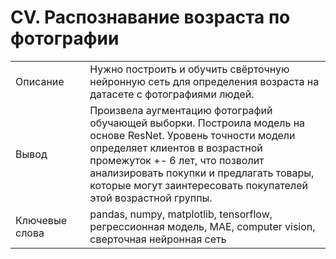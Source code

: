 # CV. Распознавание возраста по фотографии

|     |   |     |
| --- | --- | --- |
| Описание |   | Нужно построить и обучить свёрточную нейронную сеть для определения возраста на датасете с фотографиями людей. |
| Вывод |   |  Произвела аугментацию фотографий обучающей выборки. Построила модель на основе ResNet. Уровень точности модели определяет клиентов в возрастной промежуток +- 6 лет, что позволит анализировать покупки и предлагать товары, которые могут заинтересовать покупателей этой возрастной группы.|
| Ключевые слова |   | pandas, numpy, matplotlib, tensorflow, регрессионная модель, МАЕ, computer vision, сверточная нейронная сеть |
